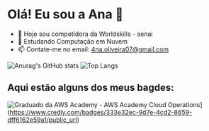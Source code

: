 # Olá! Eu sou a Ana 👋

- 🔭 Hoje sou competidora da Worldskills - senai
- 🌱 Estudando Computação em Nuvem
- 📫 Contate-me no email: 4na.oliveira07@gmail.com


 ![Anurag's GitHub stats](https://github-readme-stats.vercel.app/api?username=anaoliveira07&show_icons=true&theme=tokyonight)
 ![Top Langs](https://github-readme-stats.vercel.app/api/top-langs/?username=anaoliveira07&layout=compact&theme=tokyonight)

## Aqui estão alguns dos meus bagdes:

![Graduado da AWS Academy - AWS Academy Cloud Operations](https://images.credly.com/size/680x680/images/fa80f3f2-0383-4d44-8c14-099e2eb3be36/image.png)](https://www.credly.com/badges/333e32ec-9d7e-4cd2-8659-dff6162e59a1/public_url)



